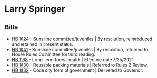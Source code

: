 # Larry Springer
## Bills
* [HB 1024](/bill/2021-22/hb/1024/) - Sunshine committee/juveniles | By resolution, reintroduced and retained in present status.
* [HB 1041](/bill/2021-22/hb/1041/) - Sunshine committee/juveniles | By resolution, returned to House Rules Committee for third reading.
* [HB 1168](/bill/2021-22/hb/1168/) - Long-term forest health | Effective date 7/25/2021.
* [HB 1830](/bill/2021-22/hb/1830/) - Reusable packing materials | Referred to Rules 2 Review.
* [HB 1832](/bill/2021-22/hb/1832/) - Code city form of government | Delivered to Governor.
